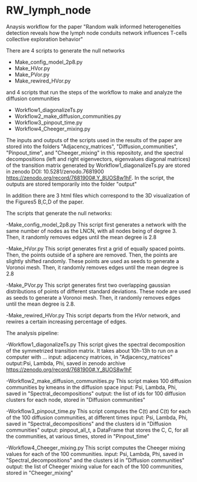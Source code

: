 # RW_lymph_node
Anaysis workflow for the paper "Random walk informed heterogeneities detection reveals how the lymph node conduits network influences T-cells collective exploration behavior"

There are 4 scripts to generate the null networks
- Make_config_model_2p8.py
- Make_HVor.py
- Make_PVor.py
- Make_rewired_HVor.py

and 4 scripts that run the steps of the workflow to make and analyze the diffusion communities
- Workflow1_diagonalizeTs.py
- Workflow2_make_diffusion_communities.py
- Workflow3_pinpout_time.py
- Workflow4_Cheeger_mixing.py

The inputs and outputs of the scripts used in the results of the paper are stored into the folders "Adjacency_matrices", "Diffusion_communities", "Pinpout_time", and "Cheeger_mixing" in this repositoty, and the spectral decompositions (left and right eigenvectors, eigenvalues diagonal matrices) of the transition matrix generated by Workflow1_diagonalizeTs.py are stored in zenodo DOI: 10.5281/zenodo.7681900
https://zenodo.org/record/7681900#.Y_8UOS8w1hF. In the script, the outputs are stored temporarily into the folder "output"

In addition there are 3 html files which correspond to the 3D visualization of the Figures5 B,C,D of the paper. 

The scripts that generate the null networks:

-Make_config_model_2p8.py
This script first generates a network with the same number of nodes as the LNCN, with all nodes being of degree 3.
Then, it randomly removes edges until the mean degree is 2.8

-Make_HVor.py
This script generates first a grid of equally spaced points. Then, the points outside of a sphere 
are removed. Then, the points are slightly shifted randomly. These points are used as seeds to generate a Voronoi mesh.
Then, it randomly removes edges until the mean degree is 2.8

-Make_PVor.py
This script generates first two overlapping gaussian distributions of points of different standard deviations. These node are used as seeds to generate a Voronoi mesh. 
Then, it randomly removes edges until the mean degree is 2.8.

-Make_rewired_HVor.py
This script departs from the HVor network, and rewires a certain increasing percentage of edges.


The analysis pipeline:

-Workflow1_diagonalizeTs.py
This script gives the spectral decomposition of the symmetrized transition matrix. 
It takes about 10h-13h to run on a computer with ...
input: adjacency matrices, in "Adjacency_matrices"
output:Psi, Lambda, Phi, saved  in zenodo archive https://zenodo.org/record/7681900#.Y_8UOS8w1hF

-Workflow2_make_diffusion_communities.py
This script makes 100 diffusion communities by kmeans in the diffusion space
input: Psi, Lambda, Phi, saved in "Spectral_decompositions"
output: the list of ids for 100 diffusion clusters for each node, stored in "Diffusion communities"

-Workflow3_pinpout_time.py
This script computes the <pin>C(t) and <pout>C(t) for each of the 100 diffusion communities, at different times
input: Psi, Lambda, Phi, saved in "Spectral_decompositions" and the clusters id in "Diffusion communities"
output: pinpout_all_t, a DataFrame that stores the <pin>C, <pout>C, for all the communities, at various times, stored in "Pinpout_time"

-Workflow4_Cheeger_mixing.py
This script computes the Cheeger mixing values for each of the 100 communities.
input: Psi, Lambda, Phi, saved in "Spectral_decompositions" and the clusters id in "Diffusion communities"
output: the list of Cheeger mixing value for each of the 100 communities, stored in "Cheeger_mixing"
